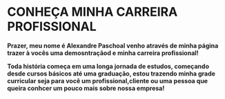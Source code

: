 <h1>CONHEÇA MINHA CARREIRA PROFISSIONAL</h1>

<b> Prazer, meu nome é Alexandre Paschoal venho através de minha página trazer à vocês uma demosntraçãod e minha carreira profissional!<b>
<p></p>
<b>Toda história começa em uma longa jornada de estudos, começando desde cursos básicos até uma graduação, estou trazendo minha grade curricular seja para você um profissional,cliente ou uma pessoa que queira conhcer um pouco mais sobre nossa empresa!</b>
